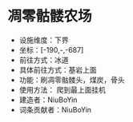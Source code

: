 # 凋零骷髅农场

* 设施维度：下界
* 坐标：[-190,-,-687]
* 前往方式：冰道
* 具体前往方式：基岩上面
* 功能：刷凋零骷髅头，煤炭，骨头
* 使用方法： 爬到最上面挂机
* 建造者：NiuBoYin
* 词条贡献者：NiuBoYin
